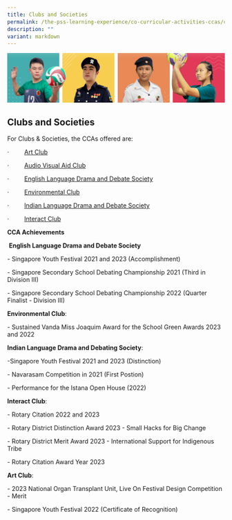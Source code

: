 ```yaml
---
title: Clubs and Societies
permalink: /the-pss-learning-experience/co-curricular-activities-ccas/clubs-and-societies/
description: ""
variant: markdown
---
```

![](/images/Our%20School/subbanner.jpg)

## Clubs and Societies

For Clubs & Societies, the CCAs offered are:

·         [Art Club](/files/Co%20Curricular%20Activities/Club%20and%20Societies/Art%20Club.pdf)

·         [Audio Visual Aid Club](/files/Co%20Curricular%20Activities/Club%20and%20Societies/Audio%20Visual%20Club.pdf)

·         [English Language Drama and Debate Society](/files/Co%20Curricular%20Activities/Club%20and%20Societies/ELDDS.pdf)

·         [Environmental Club](/files/Co%20Curricular%20Activities/Club%20and%20Societies/Environmental%20Club.pdf)

·         [Indian Language Drama and Debate Society](/files/Co%20Curricular%20Activities/Club%20and%20Societies/Indian%20LDDS.pdf)

·         [Interact Club](/files/Co%20Curricular%20Activities/Club%20and%20Societies/Interact%20Club.pdf)

  

**CCA Achievements**

 **English Language Drama and Debate Society**

\- Singapore Youth Festival 2021 and 2023 (Accomplishment)

\- Singapore Secondary School Debating Championship 2021 (Third in  Division III)

\- Singapore Secondary School Debating Championship 2022 (Quarter Finalist  - Division III)

  

**Environmental Club**: 

\- Sustained Vanda Miss Joaquim Award for the School Green Awards 2023 and 2022

  

**Indian Language Drama and Debating Society**: 

\-Singapore Youth Festival 2021 and 2023 (Distinction)

\- Navarasam Competition in 2021 (First Postion)

\- Performance for the Istana Open House (2022)

  

**Interact Club**:

\- Rotary Citation 2022 and 2023

\- Rotary District Distinction Award 2023 - Small Hacks for Big Change

\- Rotary District Merit Award 2023 - International Support for Indigenous Tribe

\- Rotary Citation Award Year 2023


**Art Club**:

\- 2023 National Organ Transplant Unit, Live On Festival Design Competition - Merit 

\- Singapore Youth Festival 2022 (Certificate of Recognition)